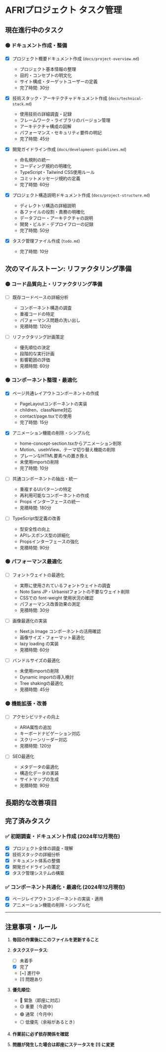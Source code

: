 # AFRIプロジェクト タスク管理

## 現在進行中のタスク

### 🟢 ドキュメント作成・整備

- [x] プロジェクト概要ドキュメント作成 (`docs/project-overview.md`)
  - プロジェクト基本情報の整理
  - 目的・コンセプトの明文化
  - サイト構成・ターゲットユーザーの定義
  - 完了時間: 30分

- [x] 技術スタック・アーキテクチャドキュメント作成 (`docs/technical-stack.md`)
  - 使用技術の詳細調査・記録
  - フレームワーク・ライブラリのバージョン管理
  - アーキテクチャ構成の図解
  - パフォーマンス・セキュリティ要件の明記
  - 完了時間: 45分

- [x] 開発ガイドライン作成 (`docs/development-guidelines.md`)
  - 命名規則の統一
  - コーディング規約の明確化
  - TypeScript・Tailwind CSS使用ルール
  - コミットメッセージ規約の定義
  - 完了時間: 60分

- [x] プロジェクト構造説明ドキュメント作成 (`docs/project-structure.md`)
  - ディレクトリ構造の詳細説明
  - 各ファイルの役割・責務の明確化
  - データフロー・アーキテクチャの説明
  - 開発・ビルド・デプロイフローの記録
  - 完了時間: 50分

- [x] タスク管理ファイル作成 (`todo.md`)
  - 完了時間: 10分

## 次のマイルストーン: リファクタリング準備

### 🟡 コード品質向上・リファクタリング準備

- [ ] 既存コードベースの詳細分析
  - コンポーネント構造の調査
  - 重複コードの特定
  - パフォーマンス問題の洗い出し
  - 見積時間: 120分

- [ ] リファクタリング計画策定
  - 優先順位の決定
  - 段階的な実行計画
  - 影響範囲の評価
  - 見積時間: 60分

### 🟢 コンポーネント整理・最適化

- [x] ページ共通レイアウトコンポーネントの作成
  - PageLayoutコンポーネントの実装
  - children、className対応
  - contact/page.tsxでの使用
  - 完了時間: 15分

- [x] アニメーション機能の削除・シンプル化
  - home-concept-section.tsxからアニメーション削除
  - Motion、useInView、テーマ切り替え機能の削除
  - プレーンなHTML要素への置き換え
  - 未使用importの削除
  - 完了時間: 10分

- [ ] 共通コンポーネントの抽出・統一
  - 重複するUIパターンの特定
  - 再利用可能なコンポーネントの作成
  - Props インターフェースの統一
  - 見積時間: 180分

- [ ] TypeScript型定義の改善
  - 型安全性の向上
  - APIレスポンス型の詳細化
  - Propsインターフェースの強化
  - 見積時間: 90分

### 🟢 パフォーマンス最適化

- [ ] フォントウェイトの最適化
  - 実際に使用されているフォントウェイトの調査
  - Noto Sans JP・Urbanistフォントの不要なウェイト削除
  - CSSでの font-weight 使用状況の確認
  - パフォーマンス改善効果の測定
  - 見積時間: 30分

- [ ] 画像最適化の実装
  - Next.js Image コンポーネントの活用確認
  - 画像サイズ・フォーマット最適化
  - lazy loading の実装
  - 見積時間: 60分

- [ ] バンドルサイズの最適化
  - 未使用importの削除
  - Dynamic importの導入検討
  - Tree shakingの最適化
  - 見積時間: 45分

### 🟡 機能拡張・改善

- [ ] アクセシビリティの向上
  - ARIA属性の追加
  - キーボードナビゲーション対応
  - スクリーンリーダー対応
  - 見積時間: 120分

- [ ] SEO最適化
  - メタデータの最適化
  - 構造化データの実装
  - サイトマップの生成
  - 見積時間: 90分

## 長期的な改善項目


## 完了済みタスク

### ✅ 初期調査・ドキュメント作成 (2024年12月現在)

- [x] プロジェクト全体の調査・理解
- [x] 技術スタックの詳細分析
- [x] ドキュメント体系の整備
- [x] 開発ガイドラインの策定
- [x] タスク管理システムの構築

### ✅ コンポーネント共通化・最適化 (2024年12月現在)

- [x] ページレイアウトコンポーネントの実装・適用
- [x] アニメーション機能の削除・シンプル化

---

## 注意事項・ルール

1. **毎回の作業後にこのファイルを更新すること**
2. **タスクステータス**:
   - [ ] 未着手
   - [x] 完了
   - [~] 進行中
   - [!] 問題あり

3. **優先順位**:
   - 🔴 緊急（即座に対応）
   - 🟡 重要（今週中）
   - 🟢 通常（今月中）
   - ⚪ 低優先（余裕があるとき）

4. **作業前に必ず依存関係を確認**
5. **問題が発生した場合は即座にステータスを [!] に変更**
